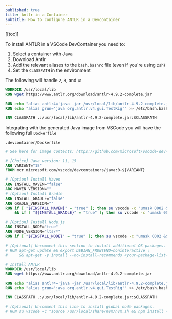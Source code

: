 ```yaml
---
published: true
title: Antlr in a Container
subtitle: How to configure ANTLR in a Devcontainer
---
```


[[toc]]

To install ANTLR in a VSCode DevContainer you need to:

1. Select a container with Java
2. Download Antlr
3. Add the relevant aliases to the `bash.bashrc` file (even if you're using `zsh`)
4. Set the `CLASSPATH` in the environment

The following will handle `2`, `3`, and `4`:

```Dockerfile
WORKDIR /usr/local/lib
RUN wget https://www.antlr.org/download/antlr-4.9.2-complete.jar

RUN echo "alias antlr4='java -jar /usr/local/lib/antlr-4.9.2-complete.jar'" >> /etc/bash.bashrc
RUN echo "alias grun='java org.antlr.v4.gui.TestRig'" >> /etc/bash.bashrc

ENV CLASSPATH .:/usr/local/lib/antlr-4.9.2-complete.jar:$CLASSPATH
```

Integrating with the generated Java image from VSCode you will have the following full `Dockerfile`

`.devcontainer/Dockerfile`

```Dockerfile
# See here for image contents: https://github.com/microsoft/vscode-dev-containers/tree/v0.166.1/containers/java/.devcontainer/base.Dockerfile

# [Choice] Java version: 11, 15
ARG VARIANT="15"
FROM mcr.microsoft.com/vscode/devcontainers/java:0-${VARIANT}

# [Option] Install Maven
ARG INSTALL_MAVEN="false"
ARG MAVEN_VERSION=""
# [Option] Install Gradle
ARG INSTALL_GRADLE="false"
ARG GRADLE_VERSION=""
RUN if [ "${INSTALL_MAVEN}" = "true" ]; then su vscode -c "umask 0002 && . /usr/local/sdkman/bin/sdkman-init.sh && sdk install maven \"${MAVEN_VERSION}\""; fi \
    && if [ "${INSTALL_GRADLE}" = "true" ]; then su vscode -c "umask 0002 && . /usr/local/sdkman/bin/sdkman-init.sh && sdk install gradle \"${GRADLE_VERSION}\""; fi

# [Option] Install Node.js
ARG INSTALL_NODE="true"
ARG NODE_VERSION="lts/*"
RUN if [ "${INSTALL_NODE}" = "true" ]; then su vscode -c "umask 0002 && . /usr/local/share/nvm/nvm.sh && nvm install ${NODE_VERSION} 2>&1"; fi

# [Optional] Uncomment this section to install additional OS packages.
# RUN apt-get update && export DEBIAN_FRONTEND=noninteractive \
#     && apt-get -y install --no-install-recommends <your-package-list-here>

# Install ANTLR
WORKDIR /usr/local/lib
RUN wget https://www.antlr.org/download/antlr-4.9.2-complete.jar

RUN echo "alias antlr4='java -jar /usr/local/lib/antlr-4.9.2-complete.jar'" >> /etc/bash.bashrc
RUN echo "alias grun='java org.antlr.v4.gui.TestRig'" >> /etc/bash.bashrc

ENV CLASSPATH .:/usr/local/lib/antlr-4.9.2-complete.jar:$CLASSPATH

# [Optional] Uncomment this line to install global node packages.
# RUN su vscode -c "source /usr/local/share/nvm/nvm.sh && npm install -g <your-package-here>" 2>&1
```